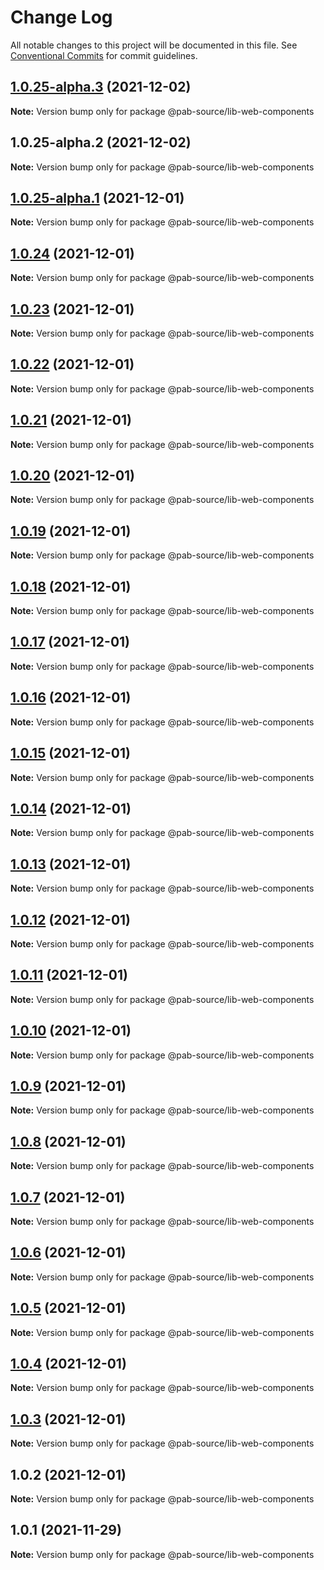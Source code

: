 # Change Log

All notable changes to this project will be documented in this file.
See [Conventional Commits](https://conventionalcommits.org) for commit guidelines.

## [1.0.25-alpha.3](https://github.com/Pab-Source/monorepo-web-mobile-rn/compare/@pab-source/lib-web-components@1.0.25-alpha.2...@pab-source/lib-web-components@1.0.25-alpha.3) (2021-12-02)

**Note:** Version bump only for package @pab-source/lib-web-components





## 1.0.25-alpha.2 (2021-12-02)

**Note:** Version bump only for package @pab-source/lib-web-components

## [1.0.25-alpha.1](https://github.com/Pab-Source/@pab-source/web-mobile-rn/compare/@pab-source/lib-web-components@1.0.24...@pab-source/lib-web-components@1.0.25-alpha.1) (2021-12-01)

**Note:** Version bump only for package @pab-source/lib-web-components

## [1.0.24](https://github.com/Pab-Source/@pab-source/web-mobile-rn/compare/@pab-source/lib-web-components@1.0.23...@pab-source/lib-web-components@1.0.24) (2021-12-01)

**Note:** Version bump only for package @pab-source/lib-web-components

## [1.0.23](https://github.com/Pab-Source/@pab-source/web-mobile-rn/compare/@pab-source/lib-web-components@1.0.22...@pab-source/lib-web-components@1.0.23) (2021-12-01)

**Note:** Version bump only for package @pab-source/lib-web-components

## [1.0.22](https://github.com/Pab-Source/@pab-source/web-mobile-rn/compare/@pab-source/lib-web-components@1.0.21...@pab-source/lib-web-components@1.0.22) (2021-12-01)

**Note:** Version bump only for package @pab-source/lib-web-components

## [1.0.21](https://github.com/Pab-Source/@pab-source/web-mobile-rn/compare/@pab-source/lib-web-components@1.0.20...@pab-source/lib-web-components@1.0.21) (2021-12-01)

**Note:** Version bump only for package @pab-source/lib-web-components

## [1.0.20](https://github.com/Pab-Source/@pab-source/web-mobile-rn/compare/@pab-source/lib-web-components@1.0.19...@pab-source/lib-web-components@1.0.20) (2021-12-01)

**Note:** Version bump only for package @pab-source/lib-web-components

## [1.0.19](https://github.com/Pab-Source/@pab-source/web-mobile-rn/compare/@pab-source/lib-web-components@1.0.18...@pab-source/lib-web-components@1.0.19) (2021-12-01)

**Note:** Version bump only for package @pab-source/lib-web-components

## [1.0.18](https://github.com/Pab-Source/@pab-source/web-mobile-rn/compare/@pab-source/lib-web-components@1.0.17...@pab-source/lib-web-components@1.0.18) (2021-12-01)

**Note:** Version bump only for package @pab-source/lib-web-components

## [1.0.17](https://github.com/Pab-Source/@pab-source/web-mobile-rn/compare/@pab-source/lib-web-components@1.0.16...@pab-source/lib-web-components@1.0.17) (2021-12-01)

**Note:** Version bump only for package @pab-source/lib-web-components

## [1.0.16](https://github.com/Pab-Source/@pab-source/web-mobile-rn/compare/@pab-source/lib-web-components@1.0.15...@pab-source/lib-web-components@1.0.16) (2021-12-01)

**Note:** Version bump only for package @pab-source/lib-web-components

## [1.0.15](https://github.com/Pab-Source/@pab-source/web-mobile-rn/compare/@pab-source/lib-web-components@1.0.14...@pab-source/lib-web-components@1.0.15) (2021-12-01)

**Note:** Version bump only for package @pab-source/lib-web-components

## [1.0.14](https://github.com/Pab-Source/@pab-source/web-mobile-rn/compare/@pab-source/lib-web-components@1.0.13...@pab-source/lib-web-components@1.0.14) (2021-12-01)

**Note:** Version bump only for package @pab-source/lib-web-components

## [1.0.13](https://github.com/Pab-Source/@pab-source/web-mobile-rn/compare/@pab-source/lib-web-components@1.0.12...@pab-source/lib-web-components@1.0.13) (2021-12-01)

**Note:** Version bump only for package @pab-source/lib-web-components

## [1.0.12](https://github.com/Pab-Source/@pab-source/web-mobile-rn/compare/@pab-source/lib-web-components@1.0.11...@pab-source/lib-web-components@1.0.12) (2021-12-01)

**Note:** Version bump only for package @pab-source/lib-web-components

## [1.0.11](https://github.com/Pab-Source/@pab-source/web-mobile-rn/compare/@pab-source/lib-web-components@1.0.10...@pab-source/lib-web-components@1.0.11) (2021-12-01)

**Note:** Version bump only for package @pab-source/lib-web-components

## [1.0.10](https://github.com/Pab-Source/@pab-source/web-mobile-rn/compare/@pab-source/lib-web-components@1.0.9...@pab-source/lib-web-components@1.0.10) (2021-12-01)

**Note:** Version bump only for package @pab-source/lib-web-components

## [1.0.9](https://github.com/Pab-Source/@pab-source/web-mobile-rn/compare/@pab-source/lib-web-components@1.0.8...@pab-source/lib-web-components@1.0.9) (2021-12-01)

**Note:** Version bump only for package @pab-source/lib-web-components

## [1.0.8](https://github.com/Pab-Source/@pab-source/web-mobile-rn/compare/@pab-source/lib-web-components@1.0.7...@pab-source/lib-web-components@1.0.8) (2021-12-01)

**Note:** Version bump only for package @pab-source/lib-web-components

## [1.0.7](https://github.com/Pab-Source/@pab-source/web-mobile-rn/compare/@pab-source/lib-web-components@1.0.6...@pab-source/lib-web-components@1.0.7) (2021-12-01)

**Note:** Version bump only for package @pab-source/lib-web-components

## [1.0.6](https://github.com/Pab-Source/@pab-source/web-mobile-rn/compare/@pab-source/lib-web-components@1.0.5...@pab-source/lib-web-components@1.0.6) (2021-12-01)

**Note:** Version bump only for package @pab-source/lib-web-components

## [1.0.5](https://github.com/Pab-Source/@pab-source/web-mobile-rn/compare/@pab-source/lib-web-components@1.0.4...@pab-source/lib-web-components@1.0.5) (2021-12-01)

**Note:** Version bump only for package @pab-source/lib-web-components

## [1.0.4](https://github.com/Pab-Source/@pab-source/web-mobile-rn/compare/@pab-source/lib-web-components@1.0.3...@pab-source/lib-web-components@1.0.4) (2021-12-01)

**Note:** Version bump only for package @pab-source/lib-web-components

## [1.0.3](https://github.com/Pab-Source/@pab-source/web-mobile-rn/compare/@pab-source/lib-web-components@1.0.2...@pab-source/lib-web-components@1.0.3) (2021-12-01)

**Note:** Version bump only for package @pab-source/lib-web-components

## 1.0.2 (2021-12-01)

**Note:** Version bump only for package @pab-source/lib-web-components

## 1.0.1 (2021-11-29)

**Note:** Version bump only for package @pab-source/lib-web-components
